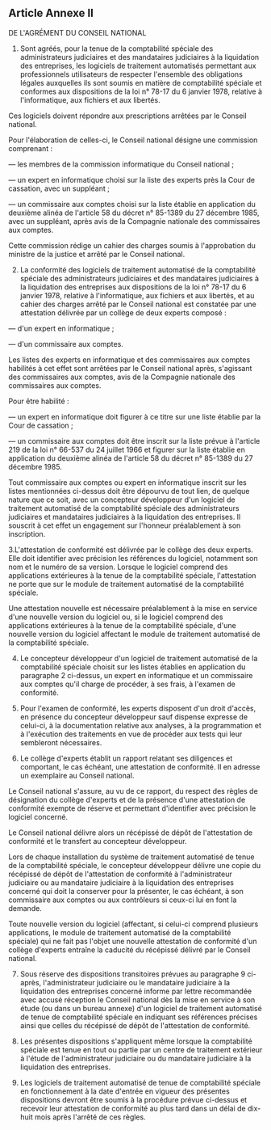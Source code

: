 Article Annexe II
----
DE L'AGRÉMENT DU CONSEIL NATIONAL

1. Sont agréés, pour la tenue de la comptabilité spéciale des administrateurs
judiciaires et des mandataires judiciaires à la liquidation des entreprises, les
logiciels de traitement automatisés permettant aux professionnels utilisateurs
de respecter l'ensemble des obligations légales auxquelles ils sont soumis en
matière de comptabilité spéciale et conformes aux dispositions de la loi n°
78-17 du 6 janvier 1978, relative à l'informatique, aux fichiers et aux
libertés.

Ces logiciels doivent répondre aux prescriptions arrêtées par le Conseil
national.

Pour l'élaboration de celles-ci, le Conseil national désigne une commission
comprenant :

― les membres de la commission informatique du Conseil national ;

― un expert en informatique choisi sur la liste des experts près la Cour de
cassation, avec un suppléant ;

― un commissaire aux comptes choisi sur la liste établie en application du
deuxième alinéa de l'article 58 du décret n° 85-1389 du 27 décembre 1985, avec
un suppléant, après avis de la Compagnie nationale des commissaires aux comptes.

Cette commission rédige un cahier des charges soumis à l'approbation du ministre
de la justice et arrêté par le Conseil national.

2. La conformité des logiciels de traitement automatisé de la comptabilité
spéciale des administrateurs judiciaires et des mandataires judiciaires à la
liquidation des entreprises aux dispositions de la loi n° 78-17 du 6 janvier
1978, relative à l'informatique, aux fichiers et aux libertés, et au cahier des
charges arrêté par le Conseil national est constatée par une attestation
délivrée par un collège de deux experts composé :

― d'un expert en informatique ;

― d'un commissaire aux comptes.

Les listes des experts en informatique et des commissaires aux comptes habilités
à cet effet sont arrêtées par le Conseil national après, s'agissant des
commissaires aux comptes, avis de la Compagnie nationale des commissaires aux
comptes.

Pour être habilité :

― un expert en informatique doit figurer à ce titre sur une liste établie par la
Cour de cassation ;

― un commissaire aux comptes doit être inscrit sur la liste prévue à l'article
219 de la loi n° 66-537 du 24 juillet 1966 et figurer sur la liste établie en
application du deuxième alinéa de l'article 58 du décret n° 85-1389 du 27
décembre 1985.

Tout commissaire aux comptes ou expert en informatique inscrit sur les listes
mentionnées ci-dessus doit être dépourvu de tout lien, de quelque nature que ce
soit, avec un concepteur développeur d'un logiciel de traitement automatisé de
la comptabilité spéciale des administrateurs judiciaires et mandataires
judiciaires à la liquidation des entreprises. Il souscrit à cet effet un
engagement sur l'honneur préalablement à son inscription.

3.L'attestation de conformité est délivrée par le collège des deux experts. Elle
doit identifier avec précision les références du logiciel, notamment son nom et
le numéro de sa version. Lorsque le logiciel comprend des applications
extérieures à la tenue de la comptabilité spéciale, l'attestation ne porte que
sur le module de traitement automatisé de la comptabilité spéciale.

Une attestation nouvelle est nécessaire préalablement à la mise en service d'une
nouvelle version du logiciel ou, si le logiciel comprend des applications
extérieures à la tenue de la comptabilité spéciale, d'une nouvelle version du
logiciel affectant le module de traitement automatisé de la comptabilité
spéciale.

4. Le concepteur développeur d'un logiciel de traitement automatisé de la
comptabilité spéciale choisit sur les listes établies en application du
paragraphe 2 ci-dessus, un expert en informatique et un commissaire aux comptes
qu'il charge de procéder, à ses frais, à l'examen de conformité.

5. Pour l'examen de conformité, les experts disposent d'un droit d'accès, en
présence du concepteur développeur sauf dispense expresse de celui-ci, à la
documentation relative aux analyses, à la programmation et à l'exécution des
traitements en vue de procéder aux tests qui leur sembleront nécessaires.

6. Le collège d'experts établit un rapport relatant ses diligences et
comportant, le cas échéant, une attestation de conformité. Il en adresse un
exemplaire au Conseil national.

Le Conseil national s'assure, au vu de ce rapport, du respect des règles de
désignation du collège d'experts et de la présence d'une attestation de
conformité exempte de réserve et permettant d'identifier avec précision le
logiciel concerné.

Le Conseil national délivre alors un récépissé de dépôt de l'attestation de
conformité et le transfert au concepteur développeur.

Lors de chaque installation du système de traitement automatisé de tenue de la
comptabilité spéciale, le concepteur développeur délivre une copie du récépissé
de dépôt de l'attestation de conformité à l'administrateur judiciaire ou au
mandataire judiciaire à la liquidation des entreprises concerné qui doit la
conserver pour la présenter, le cas échéant, à son commissaire aux comptes ou
aux contrôleurs si ceux-ci lui en font la demande.

Toute nouvelle version du logiciel (affectant, si celui-ci comprend plusieurs
applications, le module de traitement automatisé de la comptabilité spéciale)
qui ne fait pas l'objet une nouvelle attestation de conformité d'un collège
d'experts entraîne la caducité du récépissé délivré par le Conseil national.

7. Sous réserve des dispositions transitoires prévues au paragraphe 9 ci-après,
l'administrateur judiciaire ou le mandataire judiciaire à la liquidation des
entreprises concerné informe par lettre recommandée avec accusé réception le
Conseil national dès la mise en service à son étude (ou dans un bureau annexe)
d'un logiciel de traitement automatisé de tenue de comptabilité spéciale en
indiquant ses références précises ainsi que celles du récépissé de dépôt de
l'attestation de conformité.

8. Les présentes dispositions s'appliquent même lorsque la comptabilité spéciale
est tenue en tout ou partie par un centre de traitement extérieur à l'étude de
l'administrateur judiciaire ou du mandataire judiciaire à la liquidation des
entreprises.

9. Les logiciels de traitement automatisé de tenue de comptabilité spéciale en
fonctionnement à la date d'entrée en vigueur des présentes dispositions devront
être soumis à la procédure prévue ci-dessus et recevoir leur attestation de
conformité au plus tard dans un délai de dix-huit mois après l'arrêté de ces
règles.
